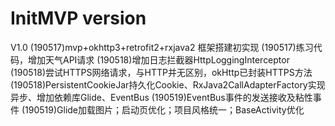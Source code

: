 # InitMVP version
V1.0
(190517)mvp+okhttp3+retrofit2+rxjava2 框架搭建初实现
(190517)练习代码，增加天气API请求
(190518)增加日志拦截器HttpLoggingInterceptor
(190518)尝试HTTPS网络请求，与HTTP并无区别，okHttp已封装HTTPS方法
(190518)PersistentCookieJar持久化Cookie、RxJava2CallAdapterFactory实现异步、增加依赖库Glide、EventBus
(190519)EventBus事件的发送接收及粘性事件
(190519)Glide加载图片；启动页优化；项目风格统一；BaseActivity优化


